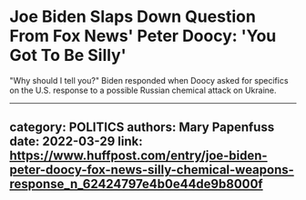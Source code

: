 # Joe Biden Slaps Down Question From Fox News' Peter Doocy: 'You Got To Be Silly'

"Why should I tell you?" Biden responded when Doocy asked for specifics on the U.S. response to a possible Russian chemical attack on Ukraine.

---
category: POLITICS
authors: Mary Papenfuss
date: 2022-03-29
link: https://www.huffpost.com/entry/joe-biden-peter-doocy-fox-news-silly-chemical-weapons-response_n_62424797e4b0e44de9b8000f
---

